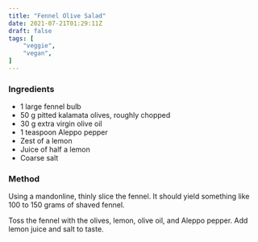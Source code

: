 ```yaml
---
title: "Fennel Olive Salad"
date: 2021-07-21T01:29:11Z
draft: false
tags: [
    "veggie",
    "vegan",    
]
---
```


### Ingredients

* 1 large fennel bulb
* 50 g pitted kalamata olives, roughly chopped
* 30 g extra virgin olive oil
* 1 teaspoon Aleppo pepper
* Zest of a lemon
* Juice of half a lemon
* Coarse salt

### Method

Using a mandonline, thinly slice the fennel. It should yield something like 100 to 150 grams of shaved fennel.

Toss the fennel with the olives, lemon, olive oil, and Aleppo pepper. Add lemon juice and salt to taste.
